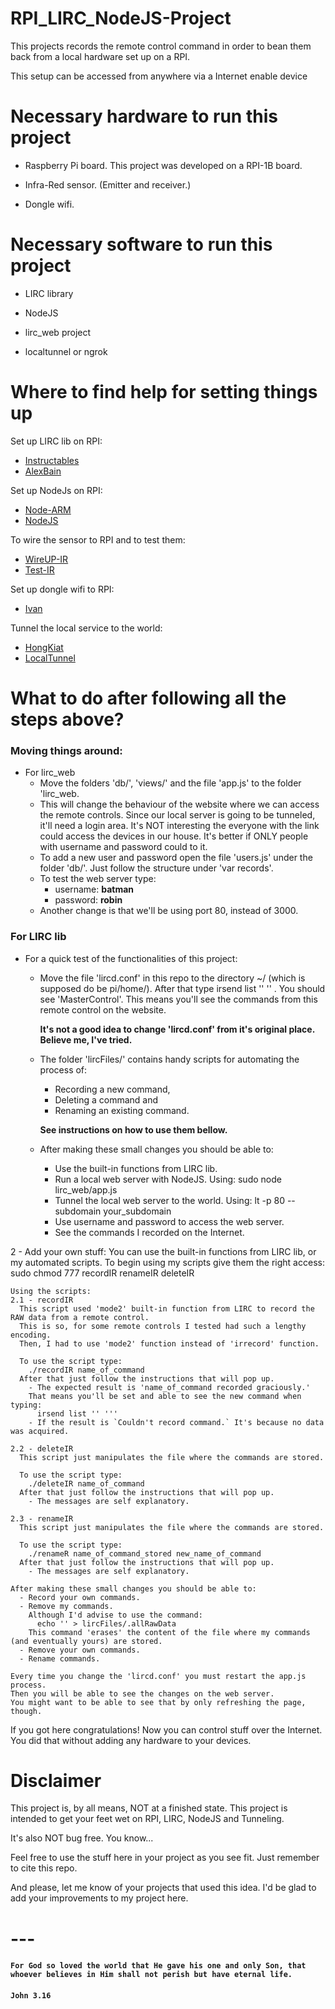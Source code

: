 # RPI_LIRC_NodeJS-Project
This projects records the remote control command in order to bean them back from a local hardware set up on a RPI.

This setup can be accessed from anywhere via a Internet enable device

# Necessary hardware to run this project
  * Raspberry Pi board. This project was developed on a RPI-1B board.

  * Infra-Red sensor. (Emitter and receiver.)

  * Dongle wifi.

# Necessary software to run this project
  * LIRC library

  * NodeJS

  * lirc_web project

  * localtunnel or ngrok

# Where to find help for setting things up
Set up LIRC lib on RPI:
  * [Instructables](http://www.instructables.com/id/How-To-Useemulate-remotes-with-Arduino-and-Raspber/?ALLSTEPS)
  * [AlexBain](http://alexba.in/blog/2013/01/06/setting-up-lirc-on-the-raspberrypi/)

Set up NodeJs on RPI:
  * [Node-ARM](http://node-arm.herokuapp.com/)
  * [NodeJS](http://weworkweplay.com/play/raspberry-pi-nodejs/)

To wire the sensor to RPI and to test them:
  * [WireUP-IR](https://learn.adafruit.com/ir-sensor/testing-an-ir-sensor)
  * [Test-IR](http://randomtutor.blogspot.com.br/2013/01/web-based-ir-remote-on-raspberry-pi.html)

Set up dongle wifi to RPI:
  * [Ivan](http://ivanx.com/raspberrypi/raspberrypi_wifi.html)

Tunnel the local service to the world:
  * [HongKiat](http://www.hongkiat.com/blog/accessible-local-web-server/)
  * [LocalTunnel](https://github.com/localtunnel/localtunnel)

# What to do after following all the steps above?
### Moving things around:
  * For lirc_web
    * Move the folders 'db/', 'views/' and the file 'app.js' to the folder 'lirc_web.
    * This will change the behaviour of the website where we can access the remote controls. Since our local server is going to be tunneled, it'll need a login area. It's NOT interesting the everyone with the link could access the devices in our house. It's better if ONLY people with username and password could to it.
    * To add a new user and password open the file 'users.js' under the folder 'db/'. Just follow the structure under 'var records'.
    * To test the web server type:
      * username: **batman**
      * password: **robin**
    * Another change is that we'll be using port 80, instead of 3000.

### For LIRC lib
  * For a quick test of the functionalities of this project:
    * Move the file 'lircd.conf' in this repo to the directory ~/ (which is supposed do be pi/home/).
    After that type irsend list '' '' . You should see 'MasterControl'. This means you'll see the commands from this remote control on the website.

      **It's not a good idea to change 'lircd.conf' from it's original place. Believe me, I've tried.**

    * The folder 'lircFiles/' contains handy scripts for automating the process of:
        - Recording a new command,
        - Deleting a command and
        - Renaming an existing command.

        **See instructions on how to use them bellow.**

    * After making these small changes you should be able to:
      - Use the built-in functions from LIRC lib.
      - Run a local web server with NodeJS.
        Using: sudo node lirc_web/app.js
      - Tunnel the local web server to the world.
        Using: lt -p 80 --subdomain your_subdomain
      - Use username and password to access the web server.
      - See the commands I recorded on the Internet.

  2 - Add your own stuff:
    You can use the built-in functions from LIRC lib, or my automated scripts.
    To begin using my scripts give them the right access:
      sudo chmod 777 recordIR renameIR deleteIR

    Using the scripts:
    2.1 - recordIR
      This script used 'mode2' built-in function from LIRC to record the RAW data from a remote control.
      This is so, for some remote controls I tested had such a lengthy encoding.
      Then, I had to use 'mode2' function instead of 'irrecord' function.

      To use the script type:
        ./recordIR name_of_command
      After that just follow the instructions that will pop up.
        - The expected result is 'name_of_command recorded graciously.'
        That means you'll be set and able to see the new command when typing:
          irsend list '' '''
        - If the result is `Couldn't record command.` It's because no data was acquired.

    2.2 - deleteIR
      This script just manipulates the file where the commands are stored.

      To use the script type:
        ./deleteIR name_of_command
      After that just follow the instructions that will pop up.
        - The messages are self explanatory.

    2.3 - renameIR
      This script just manipulates the file where the commands are stored.

      To use the script type:
        ./renameR name_of_command_stored new_name_of_command
      After that just follow the instructions that will pop up.
        - The messages are self explanatory.

    After making these small changes you should be able to:
      - Record your own commands.
      - Remove my commands.
        Although I'd advise to use the command:
          echo '' > lircFiles/.allRawData
        This command 'erases' the content of the file where my commands (and eventually yours) are stored.
      - Remove your own commands.
      - Rename commands.

    Every time you change the 'lircd.conf' you must restart the app.js process.
    Then you will be able to see the changes on the web server.
    You might want to be able to see that by only refreshing the page, though.

If you got here congratulations! Now you can control stuff over the Internet. You did that without adding any hardware to your devices.

# Disclaimer
  This project is, by all means, NOT at a finished state. This project is intended to get your feet wet on RPI, LIRC, NodeJS and Tunneling.

  It's also NOT bug free. You know...

  Feel free to use the stuff here in your project as you see fit. Just remember to cite this repo.

  And please, let me know of your projects that used this idea. I'd be glad to add your improvements to my project here.

# ---
#### `For God so loved the world that He gave his one and only Son, that whoever believes in Him shall not perish but have eternal life.`
#### `John 3.16`
